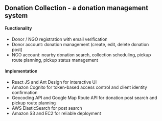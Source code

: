 ## Donation Collection - a donation management system

#### Functionality
- Donor / NGO registration with email verification
- Donor account: donation management (create, edit, delete donation post)
- NGO account: nearby donation search, collection scheduling, pickup route planning, pickup status management

#### Implementation
- React JS and Ant Design for interactive UI
- Amazon Cognito for token-based access control and client identity confirmation
- Geocoding API and Google Map Route API for donation post search and pickup route planning
- AWS ElasticSearch for post search
- Amazon S3 and EC2 for reliable deployment

